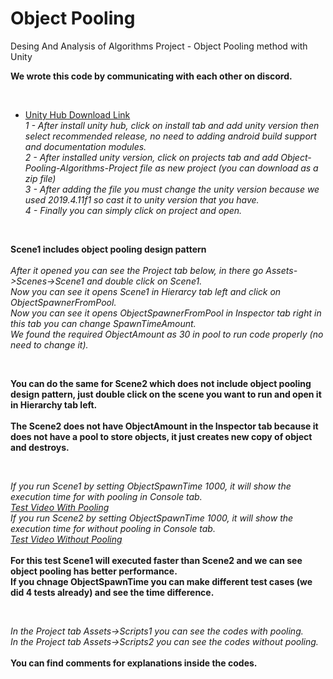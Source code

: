 # Object Pooling
 Desing And Analysis of Algorithms Project - Object Pooling method with Unity
 
 **We wrote this code by communicating with each other on discord.**<br/>
 
 <br/>
 
 * [Unity Hub Download Link](https://public-cdn.cloud.unity3d.com/hub/prod/UnityHubSetup.exe?_ga=2.158713850.1706525503.1610561700-1002881462.1607531977)<br/>
 *1 - After install unity hub, click on install tab and add unity version then select recommended release, no need to adding android build support and documentation modules.<br/>
 2 - After installed unity version, click on projects tab and add Object-Pooling-Algorithms-Project file as new project (you can download as a zip file)<br/>
 3 - After adding the file you must change the unity version because we used 2019.4.11f1 so cast it to unity version that you have.<br/>
 4 - Finally you can simply click on project and open.*<br/>
 
 <br/>
 
 **Scene1 includes object pooling design pattern**<br/>
 <br/>
 *After it opened you can see the Project tab below, in there go Assets->Scenes->Scene1 and double click on Scene1.<br/>
 Now you can see it opens Scene1 in Hierarcy tab left and click on ObjectSpawnerFromPool.<br/>
 Now you can see it opens ObjectSpawnerFromPool in Inspector tab right in this tab you can change SpawnTimeAmount.<br/>
 We found the required ObjectAmount as 30 in pool to run code properly (no need to change it).*<br/>
 
 <br/>
 
 **You can do the same for Scene2 which does not include object pooling design pattern, just double click on the scene you want to run and open it in Hierarchy tab left.**<br/>
 <br/>
 **The Scene2 does not have ObjectAmount in the Inspector tab because it does not have a pool to store objects, it just creates new copy of object and destroys.**<br/>
 
 <br/>
 
 *If you run Scene1 by setting ObjectSpawnTime 1000, it will show the execution time for with pooling in Console tab.<br/>
 [Test Video With Pooling](https://drive.google.com/file/d/1mjr00_DzBqyoFSPJjJsE9pxwptfhVl7K/view?usp=sharing)<br/>
 If you run Scene2 by setting ObjectSpawnTime 1000, it will show the execution time for without pooling in Console tab.<br/>
 [Test Video Without Pooling](https://drive.google.com/file/d/19aXLbJDaJoQcQ9fa8aLJtmQrixdxsUgD/view?usp=sharing)*<br/>
 <br/>
 **For this test Scene1 will executed faster than Scene2 and we can see object pooling has better performance.**<br/>
 **If you chnage ObjectSpawnTime you can make different test cases (we did 4 tests already) and see the time difference.**<br/>
 
 <br/>
 
 *In the Project tab Assets->Scripts1 you can see the codes with pooling.<br/>
 In the Project tab Assets->Scripts2 you can see the codes without pooling.*<br/>
 <br/>
 **You can find comments for explanations inside the codes.**<br/>
